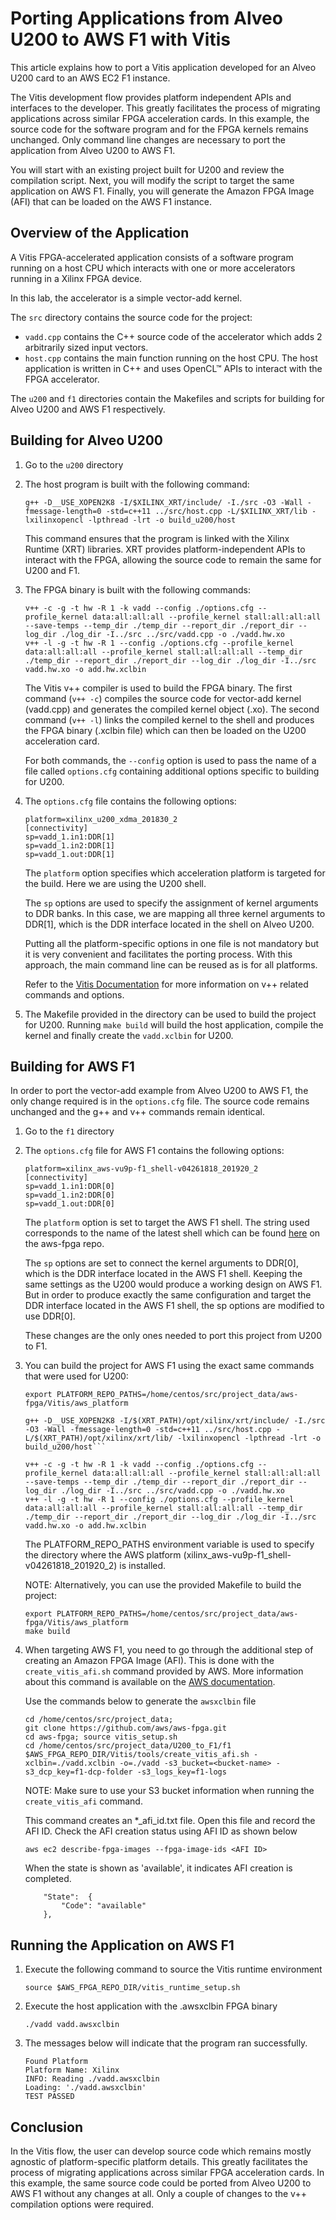 # Porting Applications from Alveo U200 to AWS F1 with Vitis

This article explains how to port a Vitis application developed for an Alveo U200 card to an AWS EC2 F1 instance. 

The Vitis development flow provides platform independent APIs and interfaces to the developer. This greatly facilitates the process of migrating applications across similar FPGA acceleration cards. In this example, the source code for the software program and for the FPGA kernels remains unchanged. Only command line changes are necessary to port the application from Alveo U200 to AWS F1.

You will start with an existing project built for U200 and review the compilation script. Next, you will modify the script to target the same application on AWS F1. Finally, you will generate the Amazon FPGA Image (AFI) that can be loaded on the AWS F1 instance. 


## Overview of the Application 

A Vitis FPGA-accelerated application consists of a software program running on a host CPU which interacts with one or more accelerators running in a Xilinx FPGA device. 

In this lab, the accelerator is a simple vector-add kernel. 

The `src` directory contains the source code for the project:

- `vadd.cpp` contains the C++ source code of the accelerator which adds 2 arbitrarily sized input vectors. 
- `host.cpp` contains the main function running on the host CPU. The host application is written in C++ and uses OpenCL™ APIs to interact with the FPGA accelerator.

The  `u200` and `f1` directories contain the Makefiles and scripts for building for Alveo U200 and AWS F1 respectively.

## Building for Alveo U200

1. Go to the `u200` directory 

2. The host program is built with the following command:

    ```
    g++ -D__USE_XOPEN2K8 -I/$XILINX_XRT/include/ -I./src -O3 -Wall -fmessage-length=0 -std=c++11 ../src/host.cpp -L/$XILINX_XRT/lib -lxilinxopencl -lpthread -lrt -o build_u200/host
    ```

    This command ensures that the program is linked with the Xilinx Runtime (XRT) libraries. XRT provides platform-independent APIs to interact with the FPGA, allowing the source code to remain the same for U200 and F1.

3. The FPGA binary is built with the following commands:

    ```
    v++ -c -g -t hw -R 1 -k vadd --config ./options.cfg --profile_kernel data:all:all:all --profile_kernel stall:all:all:all --save-temps --temp_dir ./temp_dir --report_dir ./report_dir --log_dir ./log_dir -I../src ../src/vadd.cpp -o ./vadd.hw.xo
    v++ -l -g -t hw -R 1 --config ./options.cfg --profile_kernel data:all:all:all --profile_kernel stall:all:all:all --temp_dir ./temp_dir --report_dir ./report_dir --log_dir ./log_dir -I../src vadd.hw.xo -o add.hw.xclbin
    ```

    The Vitis v++ compiler is used to build the FPGA binary. The first command (`v++ -c`) compiles the source code for vector-add kernel (vadd.cpp) and generates the compiled kernel object (.xo). The second command (`v++ -l`) links the compiled kernel to the shell and produces the FPGA binary (.xclbin file) which can then be loaded on the U200 acceleration card.
    
    For both commands, the `--config` option is used to pass the name of a file called `options.cfg` containing additional options specific to building for U200.
    
4. The `options.cfg` file contains the following options: 

    ```
    platform=xilinx_u200_xdma_201830_2
    [connectivity]
    sp=vadd_1.in1:DDR[1]
    sp=vadd_1.in2:DDR[1]
    sp=vadd_1.out:DDR[1]
    ```

    The `platform` option specifies which acceleration platform is targeted for the build. Here we are using the U200 shell.
    
    The `sp` options are used to specify the assignment of kernel arguments to DDR banks. In this case, we are mapping all three kernel arguments to DDR[1], which is the DDR interface located in the shell on Alveo U200.
    
    Putting all the platform-specific options in one file is not mandatory but it is very convenient and facilitates the porting process. With this approach, the main command line can be reused as is for all platforms.
     
    Refer to the [Vitis Documentation](https://www.xilinx.com/html_docs/xilinx2020_1/vitis_doc/kme1569523964461.html) for more information on v++ related commands and options. 

5. The Makefile provided in the directory can be used to build the project for U200. Running `make build` will build the host application, compile the kernel and finally create the `vadd.xclbin` for U200. 
    
    
## Building for AWS F1

In order to port the vector-add example from Alveo U200 to AWS F1, the only change required is in the `options.cfg` file. The source code remains unchanged and the g++ and v++ commands remain identical.

1. Go to the `f1` directory 

2.  The `options.cfg` file for AWS F1 contains the following options:

    ```
    platform=xilinx_aws-vu9p-f1_shell-v04261818_201920_2
    [connectivity]
    sp=vadd_1.in1:DDR[0]
    sp=vadd_1.in2:DDR[0]
    sp=vadd_1.out:DDR[0]
    ```
    
    The `platform` option is set to target the AWS F1 shell. The string used corresponds to the name of the latest shell which can be found [here](https://github.com/aws/aws-fpga/tree/master/Vitis/aws_platform) on the aws-fpga repo.

    The `sp` options are set to connect the kernel arguments to DDR[0], which is the DDR interface located in the AWS F1 shell. Keeping the same settings as the U200 would produce a working design on AWS F1. But in order to produce exactly the same configuration and target the DDR interface located in the AWS F1 shell, the sp options are modified to use DDR[0].
    
    These changes are the only ones needed to port this project from U200 to F1. 
    
3.  You can build the project for AWS F1 using the exact same commands that were used for U200:

    ```
    export PLATFORM_REPO_PATHS=/home/centos/src/project_data/aws-fpga/Vitis/aws_platform
    
    g++ -D__USE_XOPEN2K8 -I/$(XRT_PATH)/opt/xilinx/xrt/include/ -I./src -O3 -Wall -fmessage-length=0 -std=c++11 ../src/host.cpp -L/$(XRT_PATH)/opt/xilinx/xrt/lib/ -lxilinxopencl -lpthread -lrt -o build_u200/host```

    v++ -c -g -t hw -R 1 -k vadd --config ./options.cfg --profile_kernel data:all:all:all --profile_kernel stall:all:all:all --save-temps --temp_dir ./temp_dir --report_dir ./report_dir --log_dir ./log_dir -I../src ../src/vadd.cpp -o ./vadd.hw.xo
    v++ -l -g -t hw -R 1 --config ./options.cfg --profile_kernel data:all:all:all --profile_kernel stall:all:all:all --temp_dir ./temp_dir --report_dir ./report_dir --log_dir ./log_dir -I../src vadd.hw.xo -o add.hw.xclbin    
    ```
    
    The PLATFORM_REPO_PATHS environment variable is used to specify the directory where the AWS platform (xilinx_aws-vu9p-f1_shell-v04261818_201920_2) is installed.
    
    NOTE: Alternatively, you can use the provided Makefile to build the project:
    
     ```
    export PLATFORM_REPO_PATHS=/home/centos/src/project_data/aws-fpga/Vitis/aws_platform
    make build
    ```   
    
4. When targeting AWS F1, you need to go through the additional step of creating an Amazon FPGA Image (AFI). This is done with the `create_vitis_afi.sh` command provided by AWS. More information about this command is available on the [AWS documentation](https://github.com/aws/aws-fpga/blob/master/Vitis/README.md#2-create-an-amazon-fpga-image-afi).     
    
    Use the commands below to generate the `awsxclbin` file

    ``` 
    cd /home/centos/src/project_data; 
    git clone https://github.com/aws/aws-fpga.git                                         
    cd aws-fpga; source vitis_setup.sh
    cd /home/centos/src/project_data/U200_to_F1/f1
    $AWS_FPGA_REPO_DIR/Vitis/tools/create_vitis_afi.sh -xclbin=./vadd.xclbin -o=./vadd -s3_bucket=<bucket-name> -s3_dcp_key=f1-dcp-folder -s3_logs_key=f1-logs 
    ```

    NOTE: Make sure to use your S3 bucket information when running the `create_vitis_afi` command.

    This command creates an *_afi_id.txt file. Open this file and record the AFI ID. Check the AFI creation status using AFI ID as shown below

    ```aws ec2 describe-fpga-images --fpga-image-ids <AFI ID>```
    
    When the state is shown as 'available', it indicates AFI creation is completed.  

    ``` 
        "State":  {
            "Code": "available" 
        },
    ```

## Running the Application on AWS F1

1. Execute the following command to source the Vitis runtime environment 

    ```source $AWS_FPGA_REPO_DIR/vitis_runtime_setup.sh```

2. Execute the host application with the .awsxclbin FPGA binary

    ``` ./vadd vadd.awsxclbin ``` 
    
3. The messages below will indicate that the program ran successfully.

    ```
    Found Platform
    Platform Name: Xilinx
    INFO: Reading ./vadd.awsxclbin
    Loading: './vadd.awsxclbin'
    TEST PASSED
    ```

## Conclusion 

In the Vitis flow, the user can develop source code which remains mostly agnostic of platform-specific platform details. This greatly facilitates the process of migrating applications across similar FPGA acceleration cards. In this example, the same source code could be ported from Alveo U200 to AWS F1 without any changes at all. Only a couple of changes to the v++ compilation options were required.
